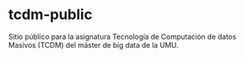 # tcdm-public
Sitio público para la asignatura Tecnología de Computación de datos Masivos (TCDM) del máster de big data de la UMU.

